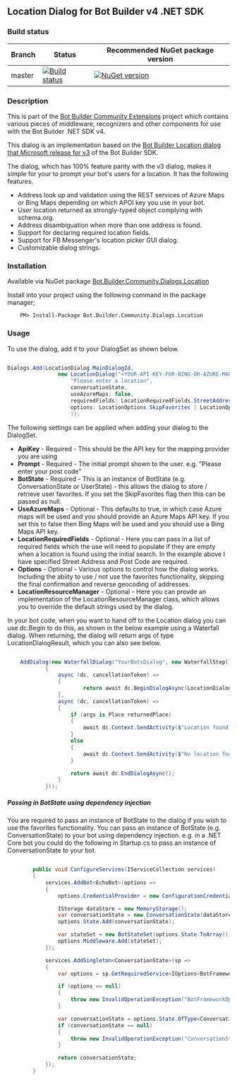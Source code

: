 ## Location Dialog for Bot Builder v4 .NET SDK

### Build status
| Branch | Status | Recommended NuGet package version |
| ------ | ------ | ------ |
| master | [![Build status](https://ci.appveyor.com/api/projects/status/b9123gl3kih8x9cb?svg=true)](https://ci.appveyor.com/project/garypretty/botbuilder-community) | [![NuGet version](https://img.shields.io/badge/NuGet-1.0.39-blue.svg)](https://www.nuget.org/packages/Bot.Builder.Community.Dialogs.Location/) |

### Description
This is part of the [Bot Builder Community Extensions](https://github.com/garypretty/botbuilder-community) project which contains various pieces of middleware, recognizers and other components for use with the Bot Builder .NET SDK v4.

This dialog is an implementation based on the [Bot Builder Location dialog that Microsoft release for v3](https://www.github.com/microsoft/botbuilder-location) of the Bot Builder SDK.

The dialog, which has 100% feature parity with the v3 dialog, makes it simple for your to prompt your bot's users for a location. It has the following features.

* Address look up and validation using the REST services of Azure Maps or Bing Maps depending on which APOI key you use in your bot.
* User location returned as strongly-typed object complying with schema.org.
* Address disambiguation when more than one address is found.
* Support for declaring required location fields.
* Support for FB Messenger's location picker GUI dialog.
* Customizable dialog strings.

### Installation

Available via NuGet package [Bot.Builder.Community.Dialogs.Location](https://www.nuget.org/packages/Bot.Builder.Community.Dialogs.Location/)

Install into your project using the following command in the package manager;
```
    PM> Install-Package Bot.Builder.Community.Dialogs.Location
```

### Usage

To use the dialog, add it to your DialogSet as shown below. 

```cs

Dialogs.Add(LocationDialog.MainDialogId,
                new LocationDialog("<YOUR-API-KEY-FOR-BING-OR-AZURE-MAPS",
                    "Please enter a location", 
                    conversationState,
                    useAzureMaps: false, 
                    requiredFields: LocationRequiredFields.StreetAddress | LocationRequiredFields.PostalCode, 
                    options: LocationOptions.SkipFavorites | LocationOptions.SkipFinalConfirmation 
                    ));

```

The following settings can be applied when adding your dialog to the DialogSet.

* **ApiKey** - Required - This should be the API key for the mapping provider you are using
* **Prompt** - Required - The initial prompt shown to the user. e.g. "Please enter your post code"
* **BotState** - Required - This is an instance of BotState (e.g. ConversationState or UserState) - this allows the dialog to store / retrieve user favorites. If you set the SkipFavorites flag then this can be passed as null.
* **UseAzureMaps** - Optional - This defaults to true, in which case Azure maps will be used and you should provide an Azure Maps API key. If you set this to false then Bing Maps will be used and you should use a Bing Maps API key.
* **LocationRequiredFields** - Optional - Here you can pass in a list of required fields which the use will need to populate if they are empty when a location is found using the initial search. In the example above I have specified Street Address and Post Code are required.
* **Options** - Optional - Various options to control how the dialog works. Including the abiity to use / not use the favorites functionality, skipping the final confirmation and reverse geocoding of addresses.
* **LocationResourceManager** - Optional - Here you can provde an implementation of the LocationResourceManager class, which allows you to override the default strings used by the dialog.

In your bot code, when you want to hand off to the Location dialog you can use dc.Begin to do this, as shown in the below example using a Waterfall dialog. When returning, the dialog will return args of type LocationDialogResult, which you can also see below.

```cs

    AddDialog(new WaterfallDialog("YourBotsDialog", new WaterfallStep[]
            {
                async (dc, cancellationToken) =>
                {
                        return await dc.BeginDialogAsync(LocationDialog.MainDialogId);
                },
                async (dc, cancellationToken) =>
                {
                    if (args is Place returnedPlace)
                    {
                        await dc.Context.SendActivity($"Location found: {returnedPlace.Address}");
                    }
                    else
                    {
                        await dc.Context.SendActivity($"No location found");
                    }

                    return await dc.EndDialogAsync();
                }
            }));

```


##### Passing in BotState using dependency injection

You are required to pass an instance of BotState to the dialog if you wish to use the favorites functionality.
You can pass an instance of BotState (e.g. ConversationState) to your bot using dependency injection. 
e.g. in a .NET Core bot you could do the following in Startup.cs to pass an instance of ConversationState to your bot.

```cs

        public void ConfigureServices(IServiceCollection services)
        {
            services.AddBot<EchoBot>(options =>
            {
                options.CredentialProvider = new ConfigurationCredentialProvider(Configuration);

                IStorage dataStore = new MemoryStorage();
                var conversationState = new ConversationState(dataStore);
                options.State.Add(conversationState);

                var stateSet = new BotStateSet(options.State.ToArray());
                options.Middleware.Add(stateSet);
            });

            services.AddSingleton<ConversationState>(sp =>
            {
                var options = sp.GetRequiredService<IOptions<BotFrameworkOptions>>().Value;

                if (options == null)
                {
                    throw new InvalidOperationException("BotFrameworkOptions must be configured prior to setting up the State Accessors");
                }

                var conversationState = options.State.OfType<ConversationState>().FirstOrDefault();
                if (conversationState == null)
                {
                    throw new InvalidOperationException("ConversationState must be defined and added before adding conversation-scoped state accessors.");
                }

                return conversationState;
            });
        }

```


